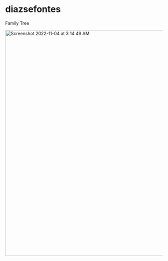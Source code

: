 # diazsefontes
Family Tree

<img width="721" alt="Screenshot 2022-11-04 at 3 14 49 AM" src="https://user-images.githubusercontent.com/90368096/199924954-4c5f1fa0-7ebb-4316-9c38-898e3e314e01.png">
